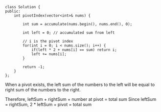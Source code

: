 ```
class Solution {
public:
    int pivotIndex(vector<int>& nums) {
        
        int sum = accumulate(nums.begin(), nums.end(), 0);
        
        int left = 0; // accumulated sum from left

        // i is the pivot index
        for(int i = 0; i < nums.size(); i++) {  
            if(left * 2 + nums[i] == sum) return i;
            left += nums[i];
        } 

        return -1;
    }
};
```

When a pivot exists, the left sum of the numbers to the left will be equal to right sum of the numbers to the right.

Therefore, leftSum + rightSum + number at pivot = total sum
Since leftSum = rightSum,
2 * leftSum + pivot = total sum